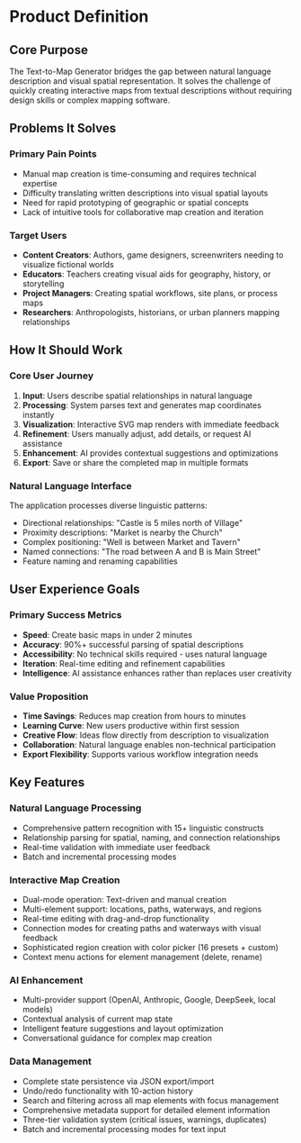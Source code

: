 # Product Definition

## Core Purpose

The Text-to-Map Generator bridges the gap between natural language description and visual spatial representation. It solves the challenge of quickly creating interactive maps from textual descriptions without requiring design skills or complex mapping software.

## Problems It Solves

### Primary Pain Points
- Manual map creation is time-consuming and requires technical expertise
- Difficulty translating written descriptions into visual spatial layouts
- Need for rapid prototyping of geographic or spatial concepts
- Lack of intuitive tools for collaborative map creation and iteration

### Target Users
- **Content Creators**: Authors, game designers, screenwriters needing to visualize fictional worlds
- **Educators**: Teachers creating visual aids for geography, history, or storytelling
- **Project Managers**: Creating spatial workflows, site plans, or process maps
- **Researchers**: Anthropologists, historians, or urban planners mapping relationships

## How It Should Work

### Core User Journey
1. **Input**: Users describe spatial relationships in natural language
2. **Processing**: System parses text and generates map coordinates instantly
3. **Visualization**: Interactive SVG map renders with immediate feedback
4. **Refinement**: Users manually adjust, add details, or request AI assistance
5. **Enhancement**: AI provides contextual suggestions and optimizations
6. **Export**: Save or share the completed map in multiple formats

### Natural Language Interface
The application processes diverse linguistic patterns:
- Directional relationships: "Castle is 5 miles north of Village"
- Proximity descriptions: "Market is nearby the Church"
- Complex positioning: "Well is between Market and Tavern"
- Named connections: "The road between A and B is Main Street"
- Feature naming and renaming capabilities

## User Experience Goals

### Primary Success Metrics
- **Speed**: Create basic maps in under 2 minutes
- **Accuracy**: 90%+ successful parsing of spatial descriptions
- **Accessibility**: No technical skills required - uses natural language
- **Iteration**: Real-time editing and refinement capabilities
- **Intelligence**: AI assistance enhances rather than replaces user creativity

### Value Proposition
- **Time Savings**: Reduces map creation from hours to minutes
- **Learning Curve**: New users productive within first session
- **Creative Flow**: Ideas flow directly from description to visualization
- **Collaboration**: Natural language enables non-technical participation
- **Export Flexibility**: Supports various workflow integration needs

## Key Features

### Natural Language Processing
- Comprehensive pattern recognition with 15+ linguistic constructs
- Relationship parsing for spatial, naming, and connection relationships
- Real-time validation with immediate user feedback
- Batch and incremental processing modes

### Interactive Map Creation
- Dual-mode operation: Text-driven and manual creation
- Multi-element support: locations, paths, waterways, and regions
- Real-time editing with drag-and-drop functionality
- Connection modes for creating paths and waterways with visual feedback
- Sophisticated region creation with color picker (16 presets + custom)
- Context menu actions for element management (delete, rename)

### AI Enhancement
- Multi-provider support (OpenAI, Anthropic, Google, DeepSeek, local models)
- Contextual analysis of current map state
- Intelligent feature suggestions and layout optimization
- Conversational guidance for complex map creation

### Data Management
- Complete state persistence via JSON export/import
- Undo/redo functionality with 10-action history
- Search and filtering across all map elements with focus management
- Comprehensive metadata support for detailed element information
- Three-tier validation system (critical issues, warnings, duplicates)
- Batch and incremental processing modes for text input